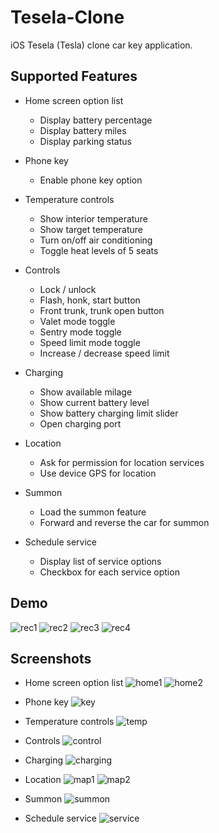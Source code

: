 # Tesela-Clone

iOS Tesela (Tesla) clone car key application.

## Supported Features

- Home screen option list
	- Display battery percentage
	- Display battery miles
	- Display parking status

- Phone key
	- Enable phone key option

- Temperature controls
	- Show interior temperature
	- Show target temperature
	- Turn on/off air conditioning
	- Toggle heat levels of 5 seats

- Controls
	- Lock / unlock
	- Flash, honk, start button
	- Front trunk, trunk open button
	- Valet mode toggle
	- Sentry mode toggle
	- Speed limit mode toggle
	- Increase / decrease speed limit

- Charging
	- Show available milage
	- Show current battery level
	- Show battery charging limit slider
	- Open charging port

- Location
	- Ask for permission for location services
	- Use device GPS for location

- Summon
	- Load the summon feature
	- Forward and reverse the car for summon

- Schedule service
	- Display list of service options
	- Checkbox for each service option

## Demo
![rec1](https://github.com/SeanZheng21/Tesela-Clone/blob/master/Screenshots/rec1.gif)
![rec2](https://github.com/SeanZheng21/Tesela-Clone/blob/master/Screenshots/rec2.gif)
![rec3](https://github.com/SeanZheng21/Tesela-Clone/blob/master/Screenshots/rec3.gif)
![rec4](https://github.com/SeanZheng21/Tesela-Clone/blob/master/Screenshots/rec4.gif)

## Screenshots
- Home screen option list
![home1](https://github.com/SeanZheng21/Tesela-Clone/blob/master/Screenshots/home1.png)
![home2](https://github.com/SeanZheng21/Tesela-Clone/blob/master/Screenshots/home2.png)

- Phone key
![key](https://github.com/SeanZheng21/Tesela-Clone/blob/master/Screenshots/key.png)

- Temperature controls
![temp](https://github.com/SeanZheng21/Tesela-Clone/blob/master/Screenshots/temp.png)

- Controls
![control](https://github.com/SeanZheng21/Tesela-Clone/blob/master/Screenshots/control.png)

- Charging
![charging](https://github.com/SeanZheng21/Tesela-Clone/blob/master/Screenshots/charging.png)

- Location
![map1](https://github.com/SeanZheng21/Tesela-Clone/blob/master/Screenshots/map1.png)
![map2](https://github.com/SeanZheng21/Tesela-Clone/blob/master/Screenshots/map2.png)

- Summon
![summon](https://github.com/SeanZheng21/Tesela-Clone/blob/master/Screenshots/summon.png)

- Schedule service
![service](https://github.com/SeanZheng21/Tesela-Clone/blob/master/Screenshots/service.png)


